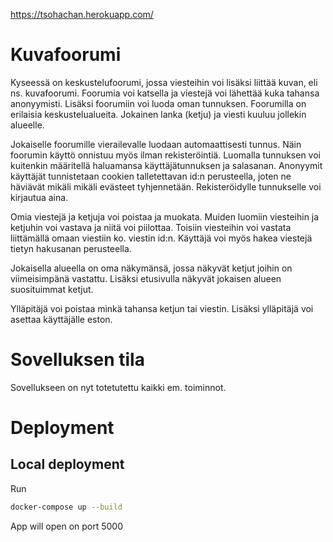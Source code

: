 https://tsohachan.herokuapp.com/

# Kuvafoorumi

Kyseessä on keskustelufoorumi, jossa viesteihin voi lisäksi liittää kuvan, eli ns. kuvafoorumi. Foorumia voi katsella ja viestejä voi lähettää kuka tahansa anonyymisti. Lisäksi foorumiin voi luoda oman tunnuksen. Foorumilla on erilaisia keskustelualueita. Jokainen lanka (ketju) ja viesti kuuluu jollekin alueelle.

Jokaiselle foorumille vierailevalle luodaan automaattisesti tunnus. Näin foorumin käyttö onnistuu myös ilman rekisteröintiä. Luomalla tunnuksen voi kuitenkin määritellä haluamansa käyttäjätunnuksen ja salasanan. Anonyymit käyttäjät tunnistetaan cookien talletettavan id:n perusteella, joten ne häviävät mikäli mikäli evästeet tyhjennetään. Rekisteröidylle tunnukselle voi kirjautua aina.

Omia viestejä ja ketjuja voi poistaa ja muokata. Muiden luomiin viesteihin ja ketjuhin voi vastava ja niitä voi piilottaa. Toisiin viesteihin voi vastata liittämällä omaan viestiin ko. viestin id:n. Käyttäjä voi myös hakea viestejä tietyn hakusanan perusteella.

Jokaisella alueella on oma näkymänsä, jossa näkyvät ketjut joihin on viimeisimpänä vastattu. Lisäksi etusivulla näkyvät jokaisen alueen suosituimmat ketjut.

Ylläpitäjä voi poistaa minkä tahansa ketjun tai viestin. Lisäksi ylläpitäjä voi asettaa käyttäjälle eston.

# Sovelluksen tila

Sovellukseen on nyt totetutettu kaikki em. toiminnot.

# Deployment

## Local deployment

Run

```sh
docker-compose up --build
```

App will open on port 5000


